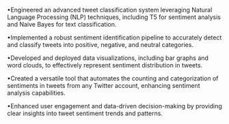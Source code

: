 •Engineered an advanced tweet classification system leveraging Natural Language Processing (NLP) techniques, including T5 for sentiment analysis and Naive Bayes for text classification.

•Implemented a robust sentiment identification pipeline to accurately detect and classify tweets into positive, negative, and neutral categories.

•Developed and deployed data visualizations, including bar graphs and word clouds, to effectively represent sentiment distribution in tweets.

•Created a versatile tool that automates the counting and categorization of sentiments in tweets from any Twitter account, enhancing sentiment analysis capabilities.

•Enhanced user engagement and data-driven decision-making by providing clear insights into tweet sentiment trends and patterns.
